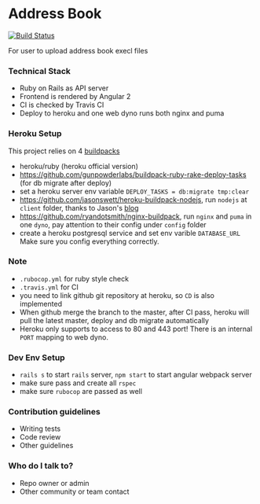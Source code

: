 Address Book 
========================
[![Build Status](https://travis-ci.org/gamesover/address-book.svg?branch=master)](https://travis-ci.org/gamesover/address-book)


For user to upload address book execl files

### Technical Stack  ###

* Ruby on Rails as API server
* Frontend is rendered by Angular 2
* CI is checked by Travis CI
* Deploy to heroku and one web dyno runs both nginx and puma

### Heroku Setup ###

This project relies on 4 [buildpacks](https://devcenter.heroku.com/articles/buildpacks)
* heroku/ruby (heroku official version)
* https://github.com/gunpowderlabs/buildpack-ruby-rake-deploy-tasks (for db migrate after deploy) 
* set a heroku server env variable `DEPLOY_TASKS = db:migrate tmp:clear`
* https://github.com/jasonswett/heroku-buildpack-nodejs, run `nodejs` at `client` folder, thanks to Jason's [blog](https://www.angularonrails.com/deploy-angular-2rails-5-app-heroku/)
* https://github.com/ryandotsmith/nginx-buildpack, run `nginx` and `puma` in one `dyno`, pay attention to their config under `config` folder
* create a heroku postgresql service and set env varible `DATABASE_URL`
Make sure you config everything correctly.

### Note ###
* `.rubocop.yml` for ruby style check
* `.travis.yml` for CI
* you need to link github git repository at heroku, so `CD` is also implemented
* When github merge the branch to the master, after CI pass, heroku will pull the latest master, deploy and db migrate automatically
* Heroku only supports to access to 80 and 443 port! There is an internal `PORT` mapping to web dyno.

### Dev Env Setup ###
* `rails s` to start `rails` server, `npm start` to start angular webpack server
* make sure pass and create all `rspec`
* make sure `rubocop` are passed as well

### Contribution guidelines ###

* Writing tests
* Code review
* Other guidelines

### Who do I talk to? ###

* Repo owner or admin
* Other community or team contact